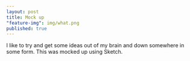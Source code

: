 ```yaml
---
layout: post
title: Mock up
"feature-img": img/what.png
published: true
---
```





I like to try and get some ideas out of my brain and down somewhere in some form. This was mocked up using Sketch.

